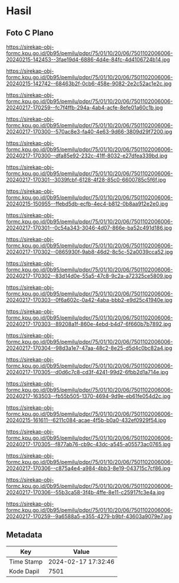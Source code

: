 # Hasil

## Foto C Plano

https://sirekap-obj-formc.kpu.go.id/0b95/pemilu/pdpr/75/01/10/20/06/7501102006006-20240215-142453--3fae19d4-6886-4d4e-84fc-4d4106724b14.jpg

https://sirekap-obj-formc.kpu.go.id/0b95/pemilu/pdpr/75/01/10/20/06/7501102006006-20240215-142742--68463b2f-0cb6-458e-9082-2e2c52ac1e2c.jpg

https://sirekap-obj-formc.kpu.go.id/0b95/pemilu/pdpr/75/01/10/20/06/7501102006006-20240217-170259--fc7f4ffb-294a-4ab4-acfe-8efe01a60c1b.jpg

https://sirekap-obj-formc.kpu.go.id/0b95/pemilu/pdpr/75/01/10/20/06/7501102006006-20240217-170300--570ac8e3-fa40-4e63-9d66-3809d29f7200.jpg

https://sirekap-obj-formc.kpu.go.id/0b95/pemilu/pdpr/75/01/10/20/06/7501102006006-20240217-170300--dfa85e92-232c-41ff-8032-e27dfea339bd.jpg

https://sirekap-obj-formc.kpu.go.id/0b95/pemilu/pdpr/75/01/10/20/06/7501102006006-20240217-170301--3039fcbf-6128-4f28-85c0-6600785c5f6f.jpg

https://sirekap-obj-formc.kpu.go.id/0b95/pemilu/pdpr/75/01/10/20/06/7501102006006-20240215-150955--ffebd5db-ecfb-4ec4-b812-0b8aa912e2e0.jpg

https://sirekap-obj-formc.kpu.go.id/0b95/pemilu/pdpr/75/01/10/20/06/7501102006006-20240217-170301--0c54a343-3046-4d07-866e-ba52c491d186.jpg

https://sirekap-obj-formc.kpu.go.id/0b95/pemilu/pdpr/75/01/10/20/06/7501102006006-20240217-170302--0865930f-9ab8-46d2-8c5c-52a0039cca52.jpg

https://sirekap-obj-formc.kpu.go.id/0b95/pemilu/pdpr/75/01/10/20/06/7501102006006-20240217-170302--83d14d0e-55a5-47c8-9c2a-a72325ce5809.jpg

https://sirekap-obj-formc.kpu.go.id/0b95/pemilu/pdpr/75/01/10/20/06/7501102006006-20240217-170303--0f6a602c-0a42-4aba-bbb2-e9d25c41940e.jpg

https://sirekap-obj-formc.kpu.go.id/0b95/pemilu/pdpr/75/01/10/20/06/7501102006006-20240217-170303--89208a1f-860e-4ebd-b4d7-6f660b7b7892.jpg

https://sirekap-obj-formc.kpu.go.id/0b95/pemilu/pdpr/75/01/10/20/06/7501102006006-20240217-170304--98d3a1e7-47aa-48c2-8e25-d5d4c0bc82a4.jpg

https://sirekap-obj-formc.kpu.go.id/0b95/pemilu/pdpr/75/01/10/20/06/7501102006006-20240217-170305--d0d6c7c8-cd3f-4241-99d2-6fbb2d1a714e.jpg

https://sirekap-obj-formc.kpu.go.id/0b95/pemilu/pdpr/75/01/10/20/06/7501102006006-20240217-163503--fb55b505-1370-4694-9d9e-eb61fe054d2c.jpg

https://sirekap-obj-formc.kpu.go.id/0b95/pemilu/pdpr/75/01/10/20/06/7501102006006-20240215-161611--6211c084-acae-4f5b-b0a0-432ef0929f54.jpg

https://sirekap-obj-formc.kpu.go.id/0b95/pemilu/pdpr/75/01/10/20/06/7501102006006-20240217-170305--f877ab76-cb9c-43dc-a545-a05573ac0765.jpg

https://sirekap-obj-formc.kpu.go.id/0b95/pemilu/pdpr/75/01/10/20/06/7501102006006-20240217-170306--c875a4e4-a984-4bb3-8e19-043715c7cf86.jpg

https://sirekap-obj-formc.kpu.go.id/0b95/pemilu/pdpr/75/01/10/20/06/7501102006006-20240217-170306--55b3ca58-3f4b-4ffe-8e11-c25917fc3e4a.jpg

https://sirekap-obj-formc.kpu.go.id/0b95/pemilu/pdpr/75/01/10/20/06/7501102006006-20240217-170259--9a6588a5-e355-4279-b9bf-43603a9079e7.jpg


## Metadata

| Key        | Value               |
| ---------- | ------------------- |
| Time Stamp | 2024-02-17 17:32:46 |
| Kode Dapil | 7501                |



